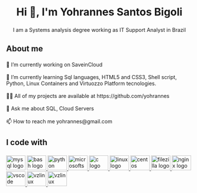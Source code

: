 <h1 align="center">Hi 👋, I'm Yohrannes Santos Bigoli</h1>

###

<p align="center">I am a Systems analysis degree working as IT Support Analyst in Brazil</p>

###

<h2 align="left">About me</h2>

###

<p align="left">🔭 I’m currently working on SaveinCloud<br><br>🌱 I’m currently learning Sql languages, HTML5 and CSS3, Shell script, Python, Linux Containers and Virtuozzo Platform tecnologies.<br><br>👨‍💻 All of my projects are available at https://github.com/yohrannes<br><br>💬 Ask me about SQL, Cloud Servers<br><br>📫 How to reach me yohrannes@gmail.com</p>

###

<h2 align="left">I code with</h2>

###

<div align="left">
  <a href="https://www.mysql.com/" target="_blank" rel="external" ><img src="https://cdn.jsdelivr.net/gh/devicons/devicon/icons/mysql/mysql-original.svg" height="40" width="52" alt="mysql logo"  /></a>
  <a href="https://www.linux.com/" target="_blank" rel="external" ><img src="https://cdn.jsdelivr.net/gh/devicons/devicon/icons/bash/bash-original.svg" height="40" width="52" alt="bash logo"  />
  <a href="https://www.python.org//" target="_blank" rel="external" ><img src="https://cdn.jsdelivr.net/gh/devicons/devicon/icons/python/python-original.svg" height="40" width="52" alt="python logo"  />
  <a href="https://www.microsoft.com/pt-br/sql-server/sql-server-2022" target="_blank" rel="external" ><img src="https://cdn.jsdelivr.net/gh/devicons/devicon/icons/microsoftsqlserver/microsoftsqlserver-plain.svg" height="40" width="52" alt="microsoftsqlserver logo"  />
  <a href="https://learn.microsoft.com/pt-br/cpp/c-language/?view=msvc-170" target="_blank" rel="external" ><img src="https://cdn.jsdelivr.net/gh/devicons/devicon/icons/c/c-original.svg" height="40" width="52" alt="c logo"  />
  <a href="https://www.linux.com/" target="_blank" rel="external" ><img src="https://cdn.jsdelivr.net/gh/devicons/devicon/icons/linux/linux-original.svg" height="40" width="52" alt="linux logo"  />
  <a href="https://www.centos.org/" target="_blank" rel="external" ><img src="https://cdn.jsdelivr.net/gh/devicons/devicon/icons/centos/centos-original.svg" height="40" width="52" alt="centos logo"  />
  <a href="https://filezilla-project.org/" target="_blank" rel="external" ><img src="https://cdn.jsdelivr.net/gh/devicons/devicon/icons/filezilla/filezilla-plain.svg" height="40" width="52" alt="filezilla logo"  />
  <a href="https://www.nginx.com/" target="_blank" rel="external" ><img src="https://cdn.jsdelivr.net/gh/devicons/devicon/icons/nginx/nginx-original.svg" height="40" width="52" alt="nginx logo"  />
  <a href="https://code.visualstudio.com/" target="_blank" rel="external" ><img src="https://cdn.jsdelivr.net/gh/devicons/devicon/icons/vscode/vscode-original.svg" height="40" width="52" alt="vscode logo"  />
  <a href="https://vzlinux.org/" target="_blank" rel="external" ><img src="https://d7umqicpi7263.cloudfront.net/img/product/701f527f-dc1d-4462-8126-a4aa1e1c2d88.png" height="40" width="52" alt="vzlinux logo"  />
    <a href="https://openvz.org/" target="_blank" rel="external" ><img src="https://openvz.org/img/logo.png" height="40" width="52" alt="vzlinux logo"  />
</div>

